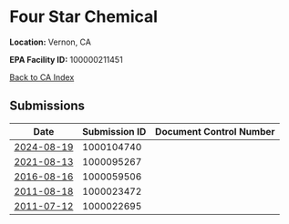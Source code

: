 # Four Star Chemical

**Location:** Vernon, CA

**EPA Facility ID:** 100000211451

[Back to CA Index](../../index.md)

## Submissions

| Date | Submission ID | Document Control Number |
|------|--------------|-------------------------|
| [2024-08-19](submissions/1000104740.md) | 1000104740 |  |
| [2021-08-13](submissions/1000095267.md) | 1000095267 |  |
| [2016-08-16](submissions/1000059506.md) | 1000059506 |  |
| [2011-08-18](submissions/1000023472.md) | 1000023472 |  |
| [2011-07-12](submissions/1000022695.md) | 1000022695 |  |
